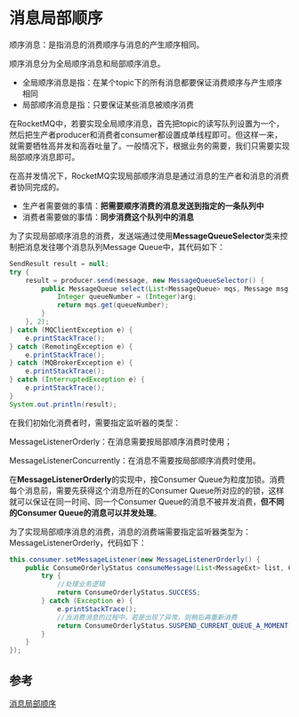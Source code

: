 # 消息局部顺序



顺序消息：是指消息的消费顺序与消息的产生顺序相同。



顺序消息分为全局顺序消息和局部顺序消息。

- 全局顺序消息是指：在某个topic下的所有消息都要保证消费顺序与产生顺序相同
- 局部顺序消息是指：只要保证某些消息被顺序消费



在RocketMQ中，若要实现全局顺序消息，首先把topic的读写队列设置为一个，然后把生产者producer和消费者consumer都设置成单线程即可。但这样一来，就需要牺牲高并发和高吞吐量了。一般情况下，根据业务的需要，我们只需要实现局部顺序消息即可。



在高并发情况下，RocketMQ实现局部顺序消息是通过消息的生产者和消息的消费者协同完成的。

- 生产者需要做的事情：**把需要顺序消费的消息发送到指定的一条队列中**
- 消费者需要做的事情：**同步消费这个队列中的消息**



为了实现局部顺序消息的消费，发送端通过使用**MessageQueueSelector**类来控制把消息发往哪个消息队列Message Queue中，其代码如下：

```java
SendResult result = null;
try {
    result = producer.send(message, new MessageQueueSelector() {
        public MessageQueue select(List<MessageQueue> mqs, Message msg, Object arg) {
            Integer queueNumber = (Integer)arg;
            return mqs.get(queueNumber);
        }
    }, 2);
} catch (MQClientException e) {
    e.printStackTrace();
} catch (RemotingException e) {
    e.printStackTrace();
} catch (MQBrokerException e) {
    e.printStackTrace();
} catch (InterruptedException e) {
    e.printStackTrace();
}
System.out.println(result);

```

在我们初始化消费者时，需要指定监听器的类型：

MessageListenerOrderly：在消息需要按局部顺序消费时使用；

MessageListenerConcurrently：在消息不需要按局部顺序消费时使用。



在**MessageListenerOrderly**的实现中，按Consumer Queue为粒度加锁。消费每个消息前，需要先获得这个消息所在的Consumer Queue所对应的的锁，这样就可以保证在同一时间、同一个Consumer Queue的消息不被并发消费，**但不同的Consumer Queue的消息可以并发处理**。



为了实现局部顺序消息的消费，消息的消费端需要指定监听器类型为：MessageListenerOrderly，代码如下：

```java
this.consumer.setMessageListener(new MessageListenerOrderly() {
    public ConsumeOrderlyStatus consumeMessage(List<MessageExt> list, ConsumeOrderlyContext consumeOrderlyContext) {
        try {
            //处理业务逻辑
            return ConsumeOrderlyStatus.SUCCESS;
        } catch (Exception e) {
            e.printStackTrace();
            //当消费消息的过程中，若是出现了异常，则稍后再重新消费
            return ConsumeOrderlyStatus.SUSPEND_CURRENT_QUEUE_A_MOMENT;
        }
    }
});
```









## 参考

[消息局部顺序](https://blog.csdn.net/zhaoming19870124/article/details/90900808)

